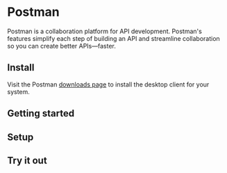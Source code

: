 # Postman

Postman is a collaboration platform for API development. Postman's features simplify each step of building an API and streamline collaboration so you can create better APIs—faster.

## Install

Visit the Postman [downloads page](https://www.postman.com/downloads/) to install the desktop client for your system.

## Getting started


## Setup




## Try it out